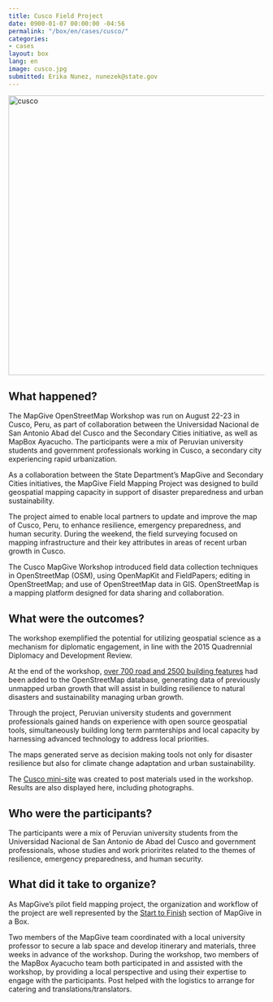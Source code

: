 ```yaml
---
title: Cusco Field Project
date: 0900-01-07 00:00:00 -04:56
permalink: "/box/en/cases/cusco/"
categories:
- cases
layout: box
lang: en
image: cusco.jpg
submitted: Erika Nunez, nunezek@state.gov
---
```


<img src='{{site.baseurl}}/assets/img/{{page.image}}' alt="cusco" width="550px">

## What happened?

The MapGive OpenStreetMap Workshop was run on August 22-23 in Cusco, Peru, as part of collaboration between the Universidad Nacional de San Antonio Abad del Cusco and the Secondary Cities initiative, as well as MapBox Ayacucho. The participants were a mix of Peruvian university students and government professionals working in Cusco, a secondary city experiencing rapid urbanization. 

As a collaboration between the State Department’s MapGive and Secondary Cities initiatives, the MapGive Field Mapping Project was designed to build geospatial mapping capacity in support of disaster preparedness and urban sustainability. 

The project aimed to enable local partners to update and improve the map of Cusco, Peru, to enhance resilience, emergency preparedness, and human security. During the weekend, the field surveying focused on mapping infrastructure and their key attributes in areas of recent urban growth in Cusco. 

The Cusco MapGive Workshop introduced field data collection techniques in OpenStreetMap (OSM), using OpenMapKit and FieldPapers; editing in OpenStreetMap; and use of OpenStreetMap data in GIS. OpenStreetMap is a mapping platform designed for data sharing and collaboration.

## What were the outcomes?

The workshop exemplified the potential for utilizing geospatial science as a mechanism for diplomatic engagement, in line with the 2015 Quadrennial Diplomacy and Development Review.

At the end of the workshop, [over 700 road and 2500 building features](http://mapgive.state.gov/events/cusco/resultados/osmdown/) had been added to the OpenStreetMap database, generating data of previously unmapped urban growth that will assist in building resilience to natural disasters and sustainability managing urban growth. 

Through the project, Peruvian university students and government professionals gained hands on experience with open source geospatial tools, simultaneously building long term parnterships and local capacity by harnessing advanced technology to address local priorities.

The maps generated serve as decision making tools not only for disaster resilience but also for climate change adaptation and urban sustainability.

The [Cusco mini-site](http://mapgive.state.gov/events/cusco/) was created to post materials used in the workshop. Results are also displayed here, including photographs. 

## Who were the participants?

The participants were a mix of Peruvian university students from the Universidad Nacional de San Antonio de Abad del Cusco and government professionals, whose studies and work priorirites related to the themes of resilience, emergency preparedness, and human security.

## What did it take to organize?

As MapGive’s pilot field mapping project, the organization and workflow of the project are well represented by the [Start to Finish](#resources&start-to-finish) section of MapGive in a Box.

Two members of the MapGive team coordinated with a local university professor to secure a lab space and develop itinerary and materials, three weeks in advance of the workshop. During the workshop, two members of the MapBox Ayacucho team both participated in and assisted with the workshop, by providing a local perspective and using their expertise to engage with the participants. Post helped with the logistics to arrange for catering and translations/translators.
